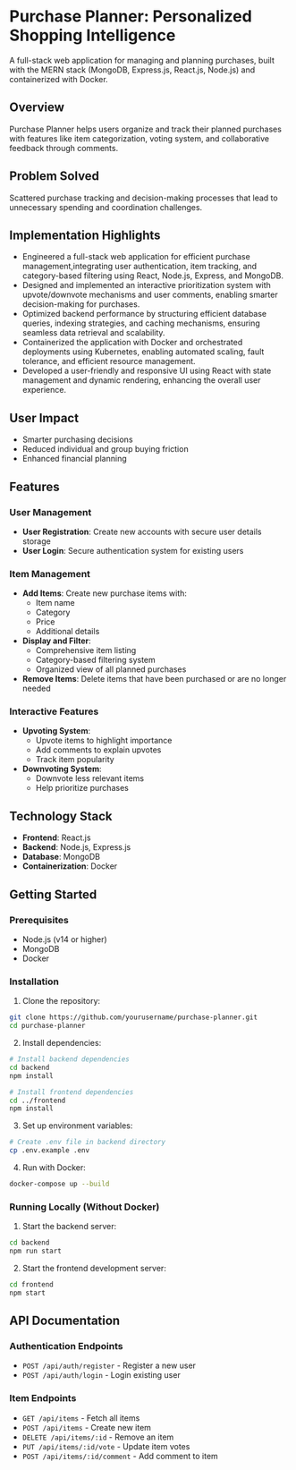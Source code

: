 # Purchase Planner: Personalized Shopping Intelligence

A full-stack web application for managing and planning purchases, built with the MERN stack (MongoDB, Express.js, React.js, Node.js) and containerized with Docker.

## Overview

Purchase Planner helps users organize and track their planned purchases with features like item categorization, voting system, and collaborative feedback through comments.

## Problem Solved

Scattered purchase tracking and decision-making processes that lead to unnecessary spending and coordination challenges.

## Implementation Highlights
- Engineered a full-stack web application for efficient purchase management,integrating user authentication, item tracking, and category-based filtering using React, Node.js, Express, and MongoDB.
- Designed and implemented an interactive prioritization system with upvote/downvote mechanisms and user comments, enabling smarter decision-making for purchases.
- Optimized backend performance by structuring efficient database queries, indexing strategies, and caching mechanisms, ensuring seamless data retrieval and scalability.
- Containerized the application with Docker and orchestrated deployments using Kubernetes, enabling automated scaling, fault tolerance, and efficient resource management.
- Developed a user-friendly and responsive UI using React with state management and dynamic rendering, enhancing the overall user experience.

## User Impact

- Smarter purchasing decisions
- Reduced individual and group buying friction
- Enhanced financial planning

## Features

### User Management
- **User Registration**: Create new accounts with secure user details storage
- **User Login**: Secure authentication system for existing users

### Item Management
- **Add Items**: Create new purchase items with:
  - Item name
  - Category
  - Price
  - Additional details
- **Display and Filter**:
  - Comprehensive item listing
  - Category-based filtering system
  - Organized view of all planned purchases
- **Remove Items**: Delete items that have been purchased or are no longer needed

### Interactive Features
- **Upvoting System**:
  - Upvote items to highlight importance
  - Add comments to explain upvotes
  - Track item popularity
- **Downvoting System**:
  - Downvote less relevant items
  - Help prioritize purchases

## Technology Stack

- **Frontend**: React.js
- **Backend**: Node.js, Express.js
- **Database**: MongoDB
- **Containerization**: Docker

## Getting Started

### Prerequisites

- Node.js (v14 or higher)
- MongoDB
- Docker

### Installation

1. Clone the repository:
```bash
git clone https://github.com/yourusername/purchase-planner.git
cd purchase-planner
```

2. Install dependencies:
```bash
# Install backend dependencies
cd backend
npm install

# Install frontend dependencies
cd ../frontend
npm install
```

3. Set up environment variables:
```bash
# Create .env file in backend directory
cp .env.example .env
```

4. Run with Docker:
```bash
docker-compose up --build
```

### Running Locally (Without Docker)

1. Start the backend server:
```bash
cd backend
npm run start
```

2. Start the frontend development server:
```bash
cd frontend
npm start
```

## API Documentation

### Authentication Endpoints
- `POST /api/auth/register` - Register a new user
- `POST /api/auth/login` - Login existing user

### Item Endpoints
- `GET /api/items` - Fetch all items
- `POST /api/items` - Create new item
- `DELETE /api/items/:id` - Remove an item
- `PUT /api/items/:id/vote` - Update item votes
- `POST /api/items/:id/comment` - Add comment to item
